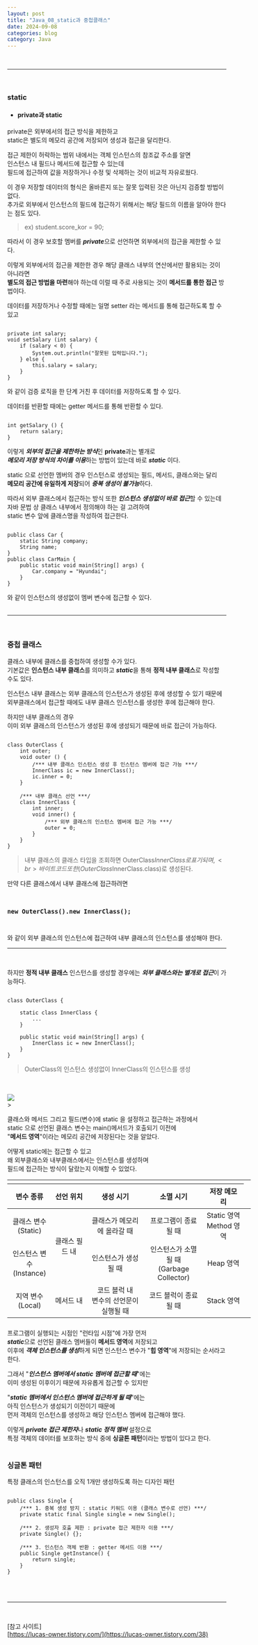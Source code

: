 ```yaml
---
layout: post
title: "Java_08_static과 중첩클래스"
date: 2024-09-08
categories: blog
category: Java
---
```


<br>

---

<br>

### static
- <h4> private과 static </h4>

private은 외부에서의 접근 방식을 제한하고 <br>
static은 별도의 메모리 공간에 저장되어 생성과 접근을 달리한다. <br>

접근 제한이 허락하는 범위 내에서는 객체 인스턴스의 참조값 주소를 알면 <br>
인스턴스 내 필드나 메서드에 접근할 수 있는데 <br>
필드에 접근하여 값을 저장하거나 수정 및 삭제하는 것이 비교적 자유로웠다. <br>

이 경우 저장할 데이터의 형식은 올바른지 또는 잘못 입력된 것은 아닌지 검증할 방법이 없다.  <br>
추가로 외부에서 인스턴스의 필드에 접근하기 위해서는 해당 필드의 이름을 알아야 한다는 점도 있다. <br>
> ex) student.score_kor = 90; 

따라서 이 경우 보호할 멤버를 ***private***으로 선언하면 외부에서의 접근을 제한할 수 있다. <br>

이렇게 외부에서의 접근을 제한한 경우 해당 클래스 내부의 연산에서만 활용되는 것이 아니라면  <br>
**별도의 접근 방법을 마련**해야 하는데 이럴 때 주로 사용되는 것이 **메서드를 통한 접근** 방법이다.  <br>

데이터를 저장하거나 수정할 때에는 일명 setter 라는 메서드를 통해 접근하도록 할 수 있고
<pre><code>
private int salary;
void setSalary (int salary) {
    if (salary < 0) {
        System.out.println("잘못된 입력입니다.");
    } else {
        this.salary = salary;
    }
}
</code></pre>
와 같이 검증 로직을 한 단계 거친 후 데이터를 저장하도록 할 수 있다. <br>


데이터를 반환할 때에는 getter 메서드를 통해 반환할 수 있다.
<pre><code>
int getSalary () {
    return salary;
}
</code></pre>



이렇게 ***외부의 접근을 제한하는 방식***인 **private**과는 별개로 <br>
***메모리 저장 방식의 차이를 이용***하는 방법이 있는데 바로 ***static*** 이다. <br>

static 으로 선언한 멤버의 경우 인스턴스로 생성되는 필드, 메서드, 클래스와는 달리 <br>
**메모리 공간에 유일하게 저장**되어 ***중복 생성이 불가능***하다. <br>

따라서 외부 클래스에서 접근하는 방식 또한 ***인스턴스 생성없이 바로 접근***할 수 있는데 <br>
자바 문법 상 클래스 내부에서 정의해야 하는 걸 고려하여 <br>
static 변수 앞에 클래스명을 작성하여 접근한다. <br>

<pre><code>
public class Car {
    static String company;
    String name;
}
public class CarMain {
    public static void main(String[] args) {
        Car.company = "Hyundai";
    }
}
</code></pre>
와 같이 인스턴스의 생성없이 멤버 변수에 접근할 수 있다. <br>
<br>

--- 
<br>

### 중첩 클래스

클래스 내부에 클래스를 중첩하여 생성할 수가 있다. <br>
기본값은 **인스턴스 내부 클래스**를 의미하고 ***static***을 통해 **정적 내부 클래스**로 작성할 수도 있다. <br>

인스턴스 내부 클래스는 외부 클래스의 인스턴스가 생성된 후에 생성할 수 있기 때문에 <br>
외부클래스에서 접근할 때에도 내부 클래스 인스턴스를 생성한 후에 접근해야 한다. <br>

하지만 내부 클래스의 경우 <br> 
이미 외부 클래스의 인스턴스가 생성된 후에 생성되기 때문에 바로 접근이 가능하다. <br>

<pre><code>
class OuterClass {
    int outer;
    void outer () {
        /*** 내부 클래스 인스턴스 생성 후 인스턴스 멤버에 접근 가능 ***/
        InnerClass ic = new InnerClass();
        ic.inner = 0;
    }

    /*** 내부 클래스 선언 ***/
    class InnerClass {
        int inner;
        void inner() {
            /*** 외부 클래스의 인스턴스 멤버에 접근 가능 ***/
            outer = 0;
        }
    }
}
</code></pre>
> 내부 클래스의 클래스 타입을 조회하면 OuterClass$InnerClass로 표기 되며, <br> 
바이트코드 또한 (OuterClass$InnerClass.class)로 생성된다.


만약 다른 클래스에서 내부 클래스에 접근하려면 
<pre><code>
<h3>new OuterClass().new InnerClass();</h3>
</code></pre>

와 같이 외부 클래스의 인스턴스에 접근하여 내부 클래스의 인스턴스를 생성해야 한다. <br>
<hr>
<br>

하지만 **정적 내부 클래스** 인스턴스를 생성할 경우에는 ***외부 클래스와는 별개로 접근***이 가능하다. <br>

<pre><code>
class OuterClass {

    static class InnerClass { 
        ...
    }

    public static void main(String[] args) {
        InnerClass ic = new InnerClass();
    }
}
</code></pre>
> OuterClass의 인스턴스 생성없이 InnerClass의 인스턴스를 생성

<br>


<br>
<div class="image-container">
    <img class="image-medium" src="/assets/image/JVM_Memory_Static_Heap_Stack.png">
</div>
> 

클래스와 메서드 그리고 필드(변수)에 static 을 설정하고 접근하는 과정에서 <br>
static 으로 선언된 클래스 변수는 main()메서드가 호출되기 이전에 <br>
"**메서드 영역**"이라는 메모리 공간에 저장된다는 것을 알았다. <br>

어떻게 static에는 접근할 수 있고 <br>
왜 외부클래스와 내부클래스에서는 인스턴스를 생성하며 <br>
필드에 접근하는 방식이 달랐는지 이해할 수 있었다. <br>

<style>
    table {
        width: 35rem;
    }
    th, td {
        text-align: center
    }
</style>

<table>
    <thead>
        <tr>
            <th></th><th></th><th></th><th></th><th></th><th></th>
        </tr>
    </thead>
    <thead>
        <tr>
            <th>변수 종류</th>
            <th>선언 위치</th>
            <th>생성 시기</th>
            <th>소멸 시기</th>
            <th>저장 메모리</th>
        </tr>
    </thead>
    <tbody>
        <tr>
            <td>클래스 변수<br>(Static)</td>
            <td rowspan="2">클래스 필드 내</td>
            <td>클래스가 메모리에 올라갈 때</td>
            <td>프로그램이 종료될 때</td>
            <td>Static 영역<br>Method 영역</td>
        </tr>
        <tr>
            <td>인스턴스 변수<br>(Instance)</td>
            <!-- <td></td> -->
            <td>인스턴스가 생성될 때</td>
            <td>인스턴스가 소멸될 때 <br>(Garbage Collector)</td>
            <td>Heap 영역</td>
        </tr>
        <tr>
            <td>지역 변수<br>(Local)</td>
            <td>메서드 내</td>
            <td>코드 블럭 내 <br>변수의 선언문이 실행될 때</td>
            <td>코드 블럭이 종료될 때</td>
            <td>Stack 영역</td>
        </tr>
    </tbody>
    <thead>
        <tr>
            <th></th><th></th><th></th><th></th><th></th><th></th>
        </tr>
    </thead>
</table>



프로그램이 실행되는 시점인 "런타임 시점"에 가장 먼저 <br>
***static***으로 선언된 클래스 멤버들이 **메서드 영역**에 저장되고 <br>
이후에 ***객체 인스턴스를 생성***하게 되면 인스턴스 변수가 "**힙 영역**"에 저장되는 순서라고 한다. <br>

그래서 "***인스턴스 멤버에서 static 멤버에 접근할 때***"에는 <br>
이미 생성된 이후이기 때문에 자유롭게 접근할 수 있지만 <br>

"***static 멤버에서 인스턴스 멤버에 접근하게 될 때***"에는 <br>
아직 인스턴스가 생성되기 이전이기 때문에 <br>
먼저 객체의 인스턴스를 생성하고 해당 인스턴스 멤버에 접근해야 했다. <br>

이렇게 ***private 접근 제한자***나 ***static 정적 멤버*** 설정으로 <br>
특정 객체의 데이터를 보호하는 방식 중에 **싱글톤 패턴**이라는 방법이 있다고 한다.<br>
<br>

### 싱글톤 패턴
특정 클래스의 인스턴스를 오직 1개만 생성하도록 하는 디자인 패턴 <br>
<pre><code>
public class Single {
    /*** 1. 중복 생성 방지 : static 키워드 이용 (클래스 변수로 선언) ***/
    private static final Single single = new Single();

    /*** 2. 생성자 호출 제한 : private 접근 제한자 이용 ***/
    private Single() {};

    /*** 3. 인스턴스 객체 반환 : getter 메서드 이용 ***/
    public Single getInstance() {
        return single;
    }
}
</code></pre>
<br>




<br>
<hr>
<br>

[참고 사이트]<br>
[https://lucas-owner.tistory.com/](https://lucas-owner.tistory.com/38)